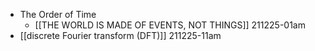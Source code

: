- The Order of Time
    - [[THE WORLD IS MADE OF EVENTS, NOT THINGS]]
211225-01am
- [[discrete Fourier transform (DFT)]]
211225-11am

